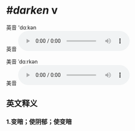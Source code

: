 # ***\#darken*** v
英音 'dɑːkən  
英音
<audio src="./media/darken1_AAC.aac" controls="controls"></audio>

美音 ˈdɑːrkən  
美音
<audio src="./media/darken2_AAC.aac" controls="controls"></audio>



  

英文释义
---
### 1.**变暗；使阴郁；使变暗**  


